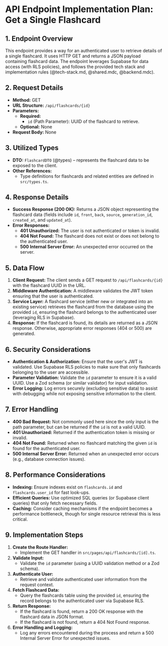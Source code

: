 # API Endpoint Implementation Plan: Get a Single Flashcard

## 1. Endpoint Overview

This endpoint provides a way for an authenticated user to retrieve details of a single flashcard. It uses HTTP GET and returns a JSON payload containing flashcard data. The endpoint leverages Supabase for data access (with RLS policies), and follows the provided tech stack and implementation rules (@tech-stack.md, @shared.mdc, @backend.mdc).

## 2. Request Details

- **Method:** GET
- **URL Structure:** `/api/flashcards/{id}`
- **Parameters:**
  - **Required:**
    - `id` (Path Parameter): UUID of the flashcard to retrieve.
  - **Optional:** None
- **Request Body:** None

## 3. Utilized Types

- **DTO:** `FlashcardDTO` (@types) – represents the flashcard data to be exposed to the client.
- **Other References:**
  - Type definitions for flashcards and related entities are defined in `src/types.ts`.

## 4. Response Details

- **Success Response (200 OK):** Returns a JSON object representing the flashcard data (fields include `id`, `front`, `back`, `source`, `generation_id`, `created_at`, and `updated_at`).
- **Error Responses:**
  - **401 Unauthorized:** The user is not authenticated or token is invalid.
  - **404 Not Found:** The flashcard does not exist or does not belong to the authenticated user.
  - **500 Internal Server Error:** An unexpected error occurred on the server.

## 5. Data Flow

1. **Client Request:** The client sends a GET request to `/api/flashcards/{id}` with the flashcard UUID in the URL.
2. **Middleware Authentication:** A middleware validates the JWT token ensuring that the user is authenticated.
3. **Service Layer:** A flashcard service (either new or integrated into an existing service) retrieves the flashcard from the database using the provided `id`, ensuring the flashcard belongs to the authenticated user (leveraging RLS in Supabase).
4. **Response:** If the flashcard is found, its details are returned as a JSON response. Otherwise, appropriate error responses (404 or 500) are generated.

## 6. Security Considerations

- **Authentication & Authorization:** Ensure that the user's JWT is validated. Use Supabase RLS policies to make sure that only flashcards belonging to the user are accessible.
- **Parameter Validation:** Validate the `id` parameter to ensure it is a valid UUID. Use a Zod schema (or similar validator) for input validation.
- **Error Logging:** Log errors securely (excluding sensitive data) to assist with debugging while not exposing sensitive information to the client.

## 7. Error Handling

- **400 Bad Request:** Not commonly used here since the only input is the path parameter, but can be returned if the `id` is not a valid UUID.
- **401 Unauthorized:** Returned if the authentication token is missing or invalid.
- **404 Not Found:** Returned when no flashcard matching the given `id` is found for the authenticated user.
- **500 Internal Server Error:** Returned when an unexpected error occurs (e.g., database connection issues).

## 8. Performance Considerations

- **Indexing:** Ensure indexes exist on `flashcards.id` and `flashcards.user_id` for fast look-ups.
- **Efficient Queries:** Use optimized SQL queries (or Supabase client queries) that only fetch necessary fields.
- **Caching:** Consider caching mechanisms if the endpoint becomes a performance bottleneck, though for single resource retrieval this is less critical.

## 9. Implementation Steps

1. **Create the Route Handler:**
   - Implement the GET handler in `src/pages/api/flashcards/[id].ts`.
2. **Validate Input:**
   - Validate the `id` parameter (using a UUID validation method or a Zod schema).
3. **Authenticate User:**
   - Retrieve and validate authenticated user information from the request context.
4. **Fetch Flashcard Data:**
   - Query the flashcards table using the provided `id`, ensuring the record belongs to the authenticated user via Supabase RLS.
5. **Return Response:**
   - If the flashcard is found, return a 200 OK response with the flashcard data in JSON format.
   - If the flashcard is not found, return a 404 Not Found response.
6. **Error Handling and Logging:**
   - Log any errors encountered during the process and return a 500 Internal Server Error for unexpected issues.
